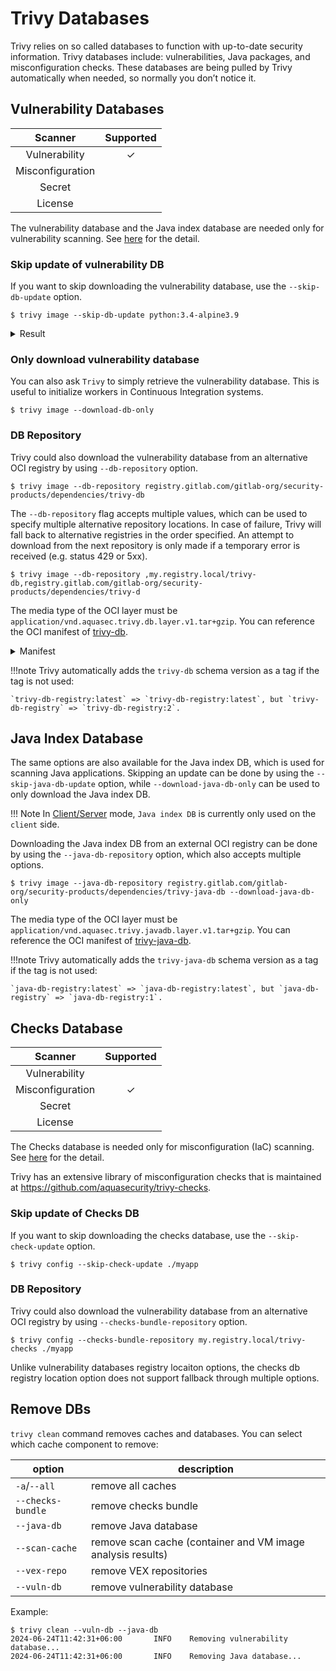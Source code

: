 # Trivy Databases

Trivy relies on so called databases to function with up-to-date security information. Trivy databases include: vulnerabilities, Java packages, and misconfiguration checks. These databases are being pulled by Trivy automatically when needed, so normally you don’t notice it.

## Vulnerability Databases

|     Scanner      | Supported |
|:----------------:|:---------:|
|  Vulnerability   |     ✓     |
| Misconfiguration |           |
|      Secret      |           |
|     License      |           |

The vulnerability database and the Java index database are needed only for vulnerability scanning.
See [here](../scanner/vulnerability.md) for the detail.

### Skip update of vulnerability DB
If you want to skip downloading the vulnerability database, use the `--skip-db-update` option.

```
$ trivy image --skip-db-update python:3.4-alpine3.9
```

<details>
<summary>Result</summary>

```
2019-05-16T12:48:08.703+0900    INFO    Detecting Alpine vulnerabilities...

python:3.4-alpine3.9 (alpine 3.9.2)
===================================
Total: 1 (UNKNOWN: 0, LOW: 0, MEDIUM: 1, HIGH: 0, CRITICAL: 0)

+---------+------------------+----------+-------------------+---------------+--------------------------------+
| LIBRARY | VULNERABILITY ID | SEVERITY | INSTALLED VERSION | FIXED VERSION |             TITLE              |
+---------+------------------+----------+-------------------+---------------+--------------------------------+
| openssl | CVE-2019-1543    | MEDIUM   | 1.1.1a-r1         | 1.1.1b-r1     | openssl: ChaCha20-Poly1305     |
|         |                  |          |                   |               | with long nonces               |
+---------+------------------+----------+-------------------+---------------+--------------------------------+
```

</details>

### Only download vulnerability database
You can also ask `Trivy` to simply retrieve the vulnerability database.
This is useful to initialize workers in Continuous Integration systems.

```
$ trivy image --download-db-only
```

### DB Repository
Trivy could also download the vulnerability database from an alternative OCI registry by using `--db-repository` option.

```
$ trivy image --db-repository registry.gitlab.com/gitlab-org/security-products/dependencies/trivy-db
```

The `--db-repository` flag accepts multiple values, which can be used to specify multiple alternative repository locations. In case of failure, Trivy will fall back to alternative registries in the order specified. An attempt to download from the next repository is only made if a temporary error is received (e.g. status 429 or 5xx).

```
$ trivy image --db-repository ,my.registry.local/trivy-db,registry.gitlab.com/gitlab-org/security-products/dependencies/trivy-d
```

The media type of the OCI layer must be `application/vnd.aquasec.trivy.db.layer.v1.tar+gzip`.
You can reference the OCI manifest of [trivy-db].

<details>
<summary>Manifest</summary>

```shell
{
  "schemaVersion": 2,
  "mediaType": "application/vnd.oci.image.manifest.v1+json",
  "config": {
    "mediaType": "application/vnd.aquasec.trivy.config.v1+json",
    "digest": "sha256:44136fa355b3678a1146ad16f7e8649e94fb4fc21fe77e8310c060f61caaff8a",
    "size": 2
  },
  "layers": [
    {
      "mediaType": "application/vnd.aquasec.trivy.db.layer.v1.tar+gzip",
      "digest": "sha256:29ad6505b8957c7cd4c367e7c705c641a9020d2be256812c5f4cc2fc099f4f02",
      "size": 55474933,
      "annotations": {
        "org.opencontainers.image.title": "db.tar.gz"
      }
    }
  ],
  "annotations": {
    "org.opencontainers.image.created": "2024-09-11T06:14:51Z"
  }
}
```
</details>

!!!note
    Trivy automatically adds the `trivy-db` schema version as a tag if the tag is not used:

    `trivy-db-registry:latest` => `trivy-db-registry:latest`, but `trivy-db-registry` => `trivy-db-registry:2`.


## Java Index Database
The same options are also available for the Java index DB, which is used for scanning Java applications.
Skipping an update can be done by using the `--skip-java-db-update` option, while `--download-java-db-only` can be used to only download the Java index DB.

!!! Note
    In [Client/Server](../references/modes/client-server.md) mode, `Java index DB` is currently only used on the `client` side.

Downloading the Java index DB from an external OCI registry can be done by using the `--java-db-repository` option, which also accepts multiple options.

```
$ trivy image --java-db-repository registry.gitlab.com/gitlab-org/security-products/dependencies/trivy-java-db --download-java-db-only
```

The media type of the OCI layer must be `application/vnd.aquasec.trivy.javadb.layer.v1.tar+gzip`.
You can reference the OCI manifest of [trivy-java-db].

!!!note
    Trivy automatically adds the `trivy-java-db` schema version as a tag if the tag is not used:

    `java-db-registry:latest` => `java-db-registry:latest`, but `java-db-registry` => `java-db-registry:1`.

## Checks Database

|     Scanner      | Supported |
|:----------------:|:---------:|
|  Vulnerability   |           |
| Misconfiguration |     ✓     |
|      Secret      |           |
|     License      |           |

The Checks database is needed only for misconfiguration (IaC) scanning.
See [here](../scanner/misconfiguration/check/builtin.md) for the detail.

Trivy has an extensive library of misconfiguration checks that is maintained at <https://github.com/aquasecurity/trivy-checks>.  

### Skip update of Checks DB
If you want to skip downloading the checks database, use the `--skip-check-update` option.

```
$ trivy config --skip-check-update ./myapp
```

### DB Repository
Trivy could also download the vulnerability database from an alternative OCI registry by using `--checks-bundle-repository` option.

```
$ trivy config --checks-bundle-repository my.registry.local/trivy-checks ./myapp
```

Unlike vulnerability databases registry locaiton options, the checks db registry location option does not support fallback through multiple options.

## Remove DBs

`trivy clean` command removes caches and databases.
You can select which cache component to remove:

option | description
--- | ---
`-a`/`--all` | remove all caches
`--checks-bundle` | remove checks bundle
`--java-db` | remove Java database
`--scan-cache` | remove scan cache (container and VM image analysis results)
`--vex-repo` | remove VEX repositories
`--vuln-db` | remove vulnerability database

Example:

```
$ trivy clean --vuln-db --java-db
2024-06-24T11:42:31+06:00       INFO    Removing vulnerability database...
2024-06-24T11:42:31+06:00       INFO    Removing Java database...
```

[trivy-db]: https://github.com/aquasecurity/trivy-db/pkgs/container/trivy-db
[trivy-java-db]: https://github.com/aquasecurity/trivy-java-db/pkgs/container/trivy-java-db
